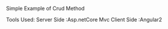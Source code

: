 Simple Example of Crud Method

Tools Used: 
      Server Side :Asp.netCore Mvc
      Client Side :Angular2
